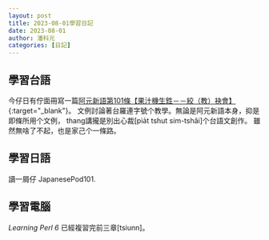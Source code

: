 ```yaml
---
layout: post
title: 2023-08-01學習日記
date: 2023-08-01
author: 潘科元
categories: [日記]
---
```

## 學習台語

今仔日有佇面冊寫一篇[阿元新語第101條【果汁機生鉎－－絞（教）袂會】](https://www.facebook.com/khoguan/posts/pfbid02tp7NMwC7i7Jnv2MResJ2SirjyNpGbDWH7DBCWkXhCBJvYBpyrQUxZR1FtnzDEZPjl){:target="_blank"}。
文例討論著台羅連字號个教學。無論是阿元新語本身，抑是即條所用个文例，
thang講攏是別出心裁[pia̍t tshut sim-tshâi]个台語文創作。
雖然無啥了不起，也是家己个一條路。

## 學習日語
讀一屑仔 JapanesePod101.


## 學習電腦
*Learning Perl 6* 已經複習完前三章[tsiunn]。
